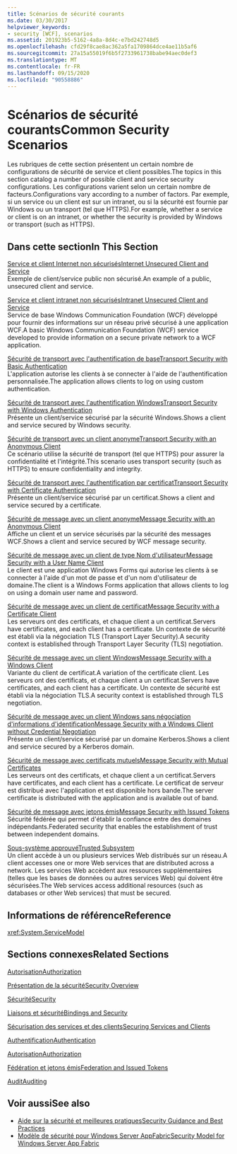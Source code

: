 ```yaml
---
title: Scénarios de sécurité courants
ms.date: 03/30/2017
helpviewer_keywords:
- security [WCF], scenarios
ms.assetid: 201923b5-5162-4a8a-8d4c-e7bd242748d5
ms.openlocfilehash: cfd29f8cae8ac362a5fa1709864dce4ae11b5af6
ms.sourcegitcommit: 27a15a55019f6b5f2733961738babe94aec0def3
ms.translationtype: MT
ms.contentlocale: fr-FR
ms.lasthandoff: 09/15/2020
ms.locfileid: "90558886"
---
```

# <a name="common-security-scenarios"></a><span data-ttu-id="6b96c-102">Scénarios de sécurité courants</span><span class="sxs-lookup"><span data-stu-id="6b96c-102">Common Security Scenarios</span></span>
<span data-ttu-id="6b96c-103">Les rubriques de cette section présentent un certain nombre de configurations de sécurité de service et client possibles.</span><span class="sxs-lookup"><span data-stu-id="6b96c-103">The topics in this section catalog a number of possible client and service security configurations.</span></span> <span data-ttu-id="6b96c-104">Les configurations varient selon un certain nombre de facteurs.</span><span class="sxs-lookup"><span data-stu-id="6b96c-104">Configurations vary according to a number of factors.</span></span> <span data-ttu-id="6b96c-105">Par exemple, si un service ou un client est sur un intranet, ou si la sécurité est fournie par Windows ou un transport (tel que HTTPS).</span><span class="sxs-lookup"><span data-stu-id="6b96c-105">For example, whether a service or client is on an intranet, or whether the security is provided by Windows or transport (such as HTTPS).</span></span>  
  
## <a name="in-this-section"></a><span data-ttu-id="6b96c-106">Dans cette section</span><span class="sxs-lookup"><span data-stu-id="6b96c-106">In This Section</span></span>  
 [<span data-ttu-id="6b96c-107">Service et client Internet non sécurisés</span><span class="sxs-lookup"><span data-stu-id="6b96c-107">Internet Unsecured Client and Service</span></span>](internet-unsecured-client-and-service.md)  
 <span data-ttu-id="6b96c-108">Exemple de client/service public non sécurisé.</span><span class="sxs-lookup"><span data-stu-id="6b96c-108">An example of a public, unsecured client and service.</span></span>  
  
 [<span data-ttu-id="6b96c-109">Service et client intranet non sécurisés</span><span class="sxs-lookup"><span data-stu-id="6b96c-109">Intranet Unsecured Client and Service</span></span>](intranet-unsecured-client-and-service.md)  
 <span data-ttu-id="6b96c-110">Service de base Windows Communication Foundation (WCF) développé pour fournir des informations sur un réseau privé sécurisé à une application WCF.</span><span class="sxs-lookup"><span data-stu-id="6b96c-110">A basic Windows Communication Foundation (WCF) service developed to provide information on a secure private network to a WCF application.</span></span>  
  
 [<span data-ttu-id="6b96c-111">Sécurité de transport avec l'authentification de base</span><span class="sxs-lookup"><span data-stu-id="6b96c-111">Transport Security with Basic Authentication</span></span>](transport-security-with-basic-authentication.md)  
 <span data-ttu-id="6b96c-112">L'application autorise les clients à se connecter à l'aide de l'authentification personnalisée.</span><span class="sxs-lookup"><span data-stu-id="6b96c-112">The application allows clients to log on using custom authentication.</span></span>  
  
 [<span data-ttu-id="6b96c-113">Sécurité de transport avec l'authentification Windows</span><span class="sxs-lookup"><span data-stu-id="6b96c-113">Transport Security with Windows Authentication</span></span>](transport-security-with-windows-authentication.md)  
 <span data-ttu-id="6b96c-114">Présente un client/service sécurisé par la sécurité Windows.</span><span class="sxs-lookup"><span data-stu-id="6b96c-114">Shows a client and service secured by Windows security.</span></span>  
  
 [<span data-ttu-id="6b96c-115">Sécurité de transport avec un client anonyme</span><span class="sxs-lookup"><span data-stu-id="6b96c-115">Transport Security with an Anonymous Client</span></span>](transport-security-with-an-anonymous-client.md)  
 <span data-ttu-id="6b96c-116">Ce scénario utilise la sécurité de transport (tel que HTTPS) pour assurer la confidentialité et l'intégrité.</span><span class="sxs-lookup"><span data-stu-id="6b96c-116">This scenario uses transport security (such as HTTPS) to ensure confidentiality and integrity.</span></span>  
  
 [<span data-ttu-id="6b96c-117">Sécurité de transport avec l'authentification par certificat</span><span class="sxs-lookup"><span data-stu-id="6b96c-117">Transport Security with Certificate Authentication</span></span>](transport-security-with-certificate-authentication.md)  
 <span data-ttu-id="6b96c-118">Présente un client/service sécurisé par un certificat.</span><span class="sxs-lookup"><span data-stu-id="6b96c-118">Shows a client and service secured by a certificate.</span></span>  
  
 [<span data-ttu-id="6b96c-119">Sécurité de message avec un client anonyme</span><span class="sxs-lookup"><span data-stu-id="6b96c-119">Message Security with an Anonymous Client</span></span>](message-security-with-an-anonymous-client.md)  
 <span data-ttu-id="6b96c-120">Affiche un client et un service sécurisés par la sécurité des messages WCF.</span><span class="sxs-lookup"><span data-stu-id="6b96c-120">Shows a client and service secured by WCF message security.</span></span>  
  
 [<span data-ttu-id="6b96c-121">Sécurité de message avec un client de type Nom d'utilisateur</span><span class="sxs-lookup"><span data-stu-id="6b96c-121">Message Security with a User Name Client</span></span>](message-security-with-a-user-name-client.md)  
 <span data-ttu-id="6b96c-122">Le client est une application Windows Forms qui autorise les clients à se connecter à l'aide d'un mot de passe et d'un nom d'utilisateur de domaine.</span><span class="sxs-lookup"><span data-stu-id="6b96c-122">The client is a Windows Forms application that allows clients to log on using a domain user name and password.</span></span>  
  
 [<span data-ttu-id="6b96c-123">Sécurité de message avec un client de certificat</span><span class="sxs-lookup"><span data-stu-id="6b96c-123">Message Security with a Certificate Client</span></span>](message-security-with-a-certificate-client.md)  
 <span data-ttu-id="6b96c-124">Les serveurs ont des certificats, et chaque client a un certificat.</span><span class="sxs-lookup"><span data-stu-id="6b96c-124">Servers have certificates, and each client has a certificate.</span></span> <span data-ttu-id="6b96c-125">Un contexte de sécurité est établi via la négociation TLS (Transport Layer Security).</span><span class="sxs-lookup"><span data-stu-id="6b96c-125">A security context is established through Transport Layer Security (TLS) negotiation.</span></span>  
  
 [<span data-ttu-id="6b96c-126">Sécurité de message avec un client Windows</span><span class="sxs-lookup"><span data-stu-id="6b96c-126">Message Security with a Windows Client</span></span>](message-security-with-a-windows-client.md)  
 <span data-ttu-id="6b96c-127">Variante du client de certificat.</span><span class="sxs-lookup"><span data-stu-id="6b96c-127">A variation of the certificate client.</span></span> <span data-ttu-id="6b96c-128">Les serveurs ont des certificats, et chaque client a un certificat.</span><span class="sxs-lookup"><span data-stu-id="6b96c-128">Servers have certificates, and each client has a certificate.</span></span> <span data-ttu-id="6b96c-129">Un contexte de sécurité est établi via la négociation TLS.</span><span class="sxs-lookup"><span data-stu-id="6b96c-129">A security context is established through TLS negotiation.</span></span>  
  
 [<span data-ttu-id="6b96c-130">Sécurité de message avec un client Windows sans négociation d'informations d'identification</span><span class="sxs-lookup"><span data-stu-id="6b96c-130">Message Security with a Windows Client without Credential Negotiation</span></span>](message-security-with-a-windows-client-without-credential-negotiation.md)  
 <span data-ttu-id="6b96c-131">Présente un client/service sécurisé par un domaine Kerberos.</span><span class="sxs-lookup"><span data-stu-id="6b96c-131">Shows a client and service secured by a Kerberos domain.</span></span>  
  
 [<span data-ttu-id="6b96c-132">Sécurité de message avec certificats mutuels</span><span class="sxs-lookup"><span data-stu-id="6b96c-132">Message Security with Mutual Certificates</span></span>](message-security-with-mutual-certificates.md)  
 <span data-ttu-id="6b96c-133">Les serveurs ont des certificats, et chaque client a un certificat.</span><span class="sxs-lookup"><span data-stu-id="6b96c-133">Servers have certificates, and each client has a certificate.</span></span> <span data-ttu-id="6b96c-134">Le certificat de serveur est distribué avec l'application et est disponible hors bande.</span><span class="sxs-lookup"><span data-stu-id="6b96c-134">The server certificate is distributed with the application and is available out of band.</span></span>  
  
 [<span data-ttu-id="6b96c-135">Sécurité de message avec jetons émis</span><span class="sxs-lookup"><span data-stu-id="6b96c-135">Message Security with Issued Tokens</span></span>](message-security-with-issued-tokens.md)  
 <span data-ttu-id="6b96c-136">Sécurité fédérée qui permet d'établir la confiance entre des domaines indépendants.</span><span class="sxs-lookup"><span data-stu-id="6b96c-136">Federated security that enables the establishment of trust between independent domains.</span></span>  
  
 [<span data-ttu-id="6b96c-137">Sous-système approuvé</span><span class="sxs-lookup"><span data-stu-id="6b96c-137">Trusted Subsystem</span></span>](trusted-subsystem.md)  
 <span data-ttu-id="6b96c-138">Un client accède à un ou plusieurs services Web distribués sur un réseau.</span><span class="sxs-lookup"><span data-stu-id="6b96c-138">A client accesses one or more Web services that are distributed across a network.</span></span> <span data-ttu-id="6b96c-139">Les services Web accèdent aux ressources supplémentaires (telles que les bases de données ou autres services Web) qui doivent être sécurisées.</span><span class="sxs-lookup"><span data-stu-id="6b96c-139">The Web services access additional resources (such as databases or other Web services) that must be secured.</span></span>  
  
## <a name="reference"></a><span data-ttu-id="6b96c-140">Informations de référence</span><span class="sxs-lookup"><span data-stu-id="6b96c-140">Reference</span></span>  
 <xref:System.ServiceModel>  
  
## <a name="related-sections"></a><span data-ttu-id="6b96c-141">Sections connexes</span><span class="sxs-lookup"><span data-stu-id="6b96c-141">Related Sections</span></span>  
 [<span data-ttu-id="6b96c-142">Autorisation</span><span class="sxs-lookup"><span data-stu-id="6b96c-142">Authorization</span></span>](authorization-in-wcf.md)  
  
 [<span data-ttu-id="6b96c-143">Présentation de la sécurité</span><span class="sxs-lookup"><span data-stu-id="6b96c-143">Security Overview</span></span>](security-overview.md)  
  
 [<span data-ttu-id="6b96c-144">Sécurité</span><span class="sxs-lookup"><span data-stu-id="6b96c-144">Security</span></span>](security.md)  
  
 [<span data-ttu-id="6b96c-145">Liaisons et sécurité</span><span class="sxs-lookup"><span data-stu-id="6b96c-145">Bindings and Security</span></span>](bindings-and-security.md)  
  
 [<span data-ttu-id="6b96c-146">Sécurisation des services et des clients</span><span class="sxs-lookup"><span data-stu-id="6b96c-146">Securing Services and Clients</span></span>](securing-services-and-clients.md)  
  
 [<span data-ttu-id="6b96c-147">Authentification</span><span class="sxs-lookup"><span data-stu-id="6b96c-147">Authentication</span></span>](authentication-in-wcf.md)  
  
 [<span data-ttu-id="6b96c-148">Autorisation</span><span class="sxs-lookup"><span data-stu-id="6b96c-148">Authorization</span></span>](authorization-in-wcf.md)  
  
 [<span data-ttu-id="6b96c-149">Fédération et jetons émis</span><span class="sxs-lookup"><span data-stu-id="6b96c-149">Federation and Issued Tokens</span></span>](federation-and-issued-tokens.md)  
  
 [<span data-ttu-id="6b96c-150">Audit</span><span class="sxs-lookup"><span data-stu-id="6b96c-150">Auditing</span></span>](auditing-security-events.md)  
  
## <a name="see-also"></a><span data-ttu-id="6b96c-151">Voir aussi</span><span class="sxs-lookup"><span data-stu-id="6b96c-151">See also</span></span>

- [<span data-ttu-id="6b96c-152">Aide sur la sécurité et meilleures pratiques</span><span class="sxs-lookup"><span data-stu-id="6b96c-152">Security Guidance and Best Practices</span></span>](security-guidance-and-best-practices.md)
- <span data-ttu-id="6b96c-153">[Modèle de sécurité pour Windows Server AppFabric](/previous-versions/appfabric/ee677202(v=azure.10))</span><span class="sxs-lookup"><span data-stu-id="6b96c-153">[Security Model for Windows Server App Fabric](/previous-versions/appfabric/ee677202(v=azure.10))</span></span>

